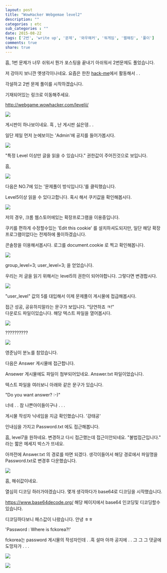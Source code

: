 ```yaml
---
layout: post
title: "WowHacker Webgemae level2"
description: ""
categories : etc
sub_categories : ""
date: 2015-08-22
tags: ['2번', 'write up', '문제', '와우해커', '워게임', '웹해킹', '풀이']
comments: true
share: true
---
```


흠, 1번 문제가 너무 쉬워서 뭔가 포스팅을 끝내기 아쉬워서 2번문제도 풀었습니다.

저 강아지 보니깐 옛생각이나네요. 요즘은 한찬 [hack-me](http://hack-me.org/)에서 활동해서 . .

각설하고 2번 문제 풀이를 시작하겠습니다.

  

기재되어있는 링크로 이동해주세요.

http://webgame.wowhacker.com/levelii/

  

![](/assets/images/posts/42/2359F34455D8355F0AF02C.PNG)

  

  

게시판이 하나보이네요. 흑 , 난 게시판 싫은뎅.. .

일단 제일 먼저 눈에보이는 'Admin'에 공지를 들어가봅시다.

  

![](/assets/images/posts/42/2349AC3755D835E004AE87.PNG)

  

"특정 Level 이상만 글을 읽을 수 있습니다." 권한값이 주어진것으로 보입니다.

흠,

  

![](/assets/images/posts/42/216FCD3E55D836161A247E.PNG)

  

다음은 NO.7에 있는 '문제풀이 방식입니다.'를 클릭했습니다.

Level5이상 읽을 수 있다고합니다. 혹시 해서 쿠키값을 확인해봅시다.

  

![](/assets/images/posts/42/260E103D55D8363A0755AA.PNG)

  

  

  

저의 경우, 크롬 웹스토어에있는 확장프로그램을 이용중입니다.

쿠키를 편하게 수정할수있는 'Edit this cookie' 를 설치하셔도되지만, 일단 해당 확장프로그램이없다는 전제하에 풀이하겠습니다.

콘솔창을 이용해서봅시다. 로그를 document.cookie 로 찍고 확인해봅니다.

  

![](/assets/images/posts/42/2128EF4A55D8375503CF82.PNG)

  

  

group_level=3; user_level=3; 을 얻었습니다.

우리는 저 글을 읽기 위해서는 level5의 권한이 되어야합니다. 그렇다면 변경합시다.

  

  

![](/assets/images/posts/42/2356114455D837CF154C34.PNG)

"user_level" 값의 5를 대입해서 이제 문제풀이 게시물에 접급해봅시다.

접근 성공, 공유하지말라는 문구가 보입니다. "당연하죠 ㅋ!"  
다운로드 파일이있습니다. 해당 텍스트 파일을 열어봅시다.

  

![](/assets/images/posts/42/221C6F4855D837FD167B6B.PNG)

  

  

??????????

  

![](/assets/images/posts/42/2601E64D55D838BC18C3CE.PNG)

  

  

영준님이 분노를 참았습니다.

다음은 Answer 게시물에 접근합니다.

Ansewer 게시물에도 파일이 첨부되어있네요. Answer.txt 파일이었습니다.

텍스트 파일을 여러보니 아래와 같은 문구가 있습니다.

  

"Do you want answer? :-)"

  

너네 . . 참 나쁜아이들이구나 . . .

게시물 작성자 닉네임을 지금 확인했습니다. '강태공'

인내심을 가지고 Password.txt 에도 접근해봅니다.

흠, level7을 원하네요. 변경하고 다시 접근했는데 접근이안되네요. "불법접근입니다." 라는 짧은 메세지 박스가 뜨네요.

아까전에 Answer.txt 의 경로를 따면 되겠다. 생각이들어서 해당 경로에서 파일명을 Password.txt로 변경후 다운했습니다.

  

  

  

![](/assets/images/posts/42/2129164955D838D007F3F4.JPEG)

  

  

  

흠, 해쉬값이네요.

열심히 디코딩 하러가야겠습니다. 몇개 생각하다가 base64로 디코딩을 시작했습니다.

https://www.base64decode.org/ 해당 페이지에서 base64 인코딩및 디코딩할수있습니다.

  

디코딩하다보니 패스값이 나왔습니다. 안녕 ㅎㅎ

'Password : Where is fckorea?!'

  

fckorea는 password 게시물의 작성자인데 . .흑 설마 아까 공지에 . . 그 그 그 댓글에 도망자가 . . .

![](/assets/images/posts/42/276D334455D839F30CBD29.PNG)

  

  

![](/assets/images/posts/42/2527D64255D83A3E20222E.PNG)

  

